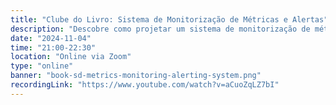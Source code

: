 ```yaml
---
title: "Clube do Livro: Sistema de Monitorização de Métricas e Alertas"
description: "Descobre como projetar um sistema de monitorização de métricas e alertas escalável, garantindo visibilidade completa sobre a saúde da tua infraestrutura e mantendo as tuas aplicações sempre confiáveis."
date: "2024-11-04"
time: "21:00-22:30"
location: "Online via Zoom"
type: "online"
banner: "book-sd-metrics-monitoring-alerting-system.png"
recordingLink: "https://www.youtube.com/watch?v=aCuoZqLZ7bI"
---
```

